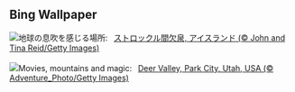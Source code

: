 ## Bing Wallpaper
![](https://www.bing.com/th?id=OHR.IcelandGeyser_JA-JP3899461242_UHD.jpg&w=1000)地球の息吹を感じる場所:&nbsp;&ensp;[ストロックル間欠泉, アイスランド (© John and Tina Reid/Getty Images)](https://www.bing.com/th?id=OHR.IcelandGeyser_JA-JP3899461242_UHD.jpg)
<br><br/>
![](https://www.bing.com/th?id=OHR.DeerValley_EN-GB0738627342_UHD.jpg&w=1000)Movies, mountains and magic:&nbsp;&ensp;[Deer Valley, Park City, Utah, USA (© Adventure_Photo/Getty Images)](https://www.bing.com/th?id=OHR.DeerValley_EN-GB0738627342_UHD.jpg)
<br><br/>
